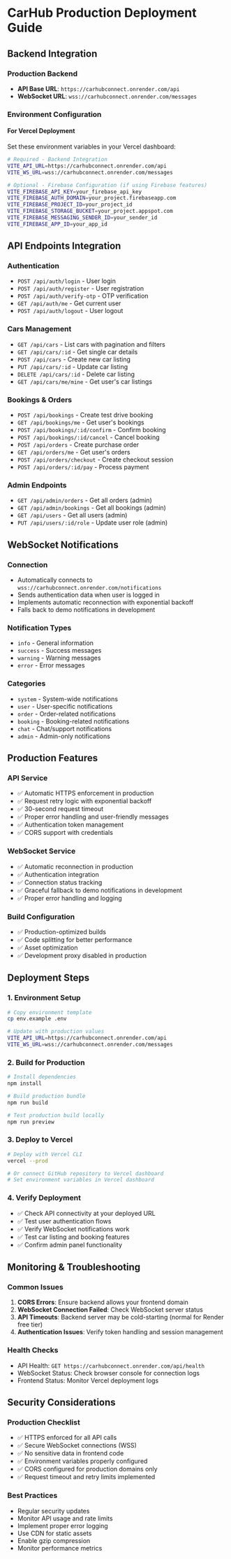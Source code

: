 # CarHub Production Deployment Guide

## Backend Integration

### Production Backend
- **API Base URL**: `https://carhubconnect.onrender.com/api`
- **WebSocket URL**: `wss://carhubconnect.onrender.com/messages`

### Environment Configuration

#### For Vercel Deployment
Set these environment variables in your Vercel dashboard:

```bash
# Required - Backend Integration
VITE_API_URL=https://carhubconnect.onrender.com/api
VITE_WS_URL=wss://carhubconnect.onrender.com/messages

# Optional - Firebase Configuration (if using Firebase features)
VITE_FIREBASE_API_KEY=your_firebase_api_key
VITE_FIREBASE_AUTH_DOMAIN=your_project.firebaseapp.com
VITE_FIREBASE_PROJECT_ID=your_project_id
VITE_FIREBASE_STORAGE_BUCKET=your_project.appspot.com
VITE_FIREBASE_MESSAGING_SENDER_ID=your_sender_id
VITE_FIREBASE_APP_ID=your_app_id
```

## API Endpoints Integration

### Authentication
- `POST /api/auth/login` - User login
- `POST /api/auth/register` - User registration
- `POST /api/auth/verify-otp` - OTP verification
- `GET /api/auth/me` - Get current user
- `POST /api/auth/logout` - User logout

### Cars Management
- `GET /api/cars` - List cars with pagination and filters
- `GET /api/cars/:id` - Get single car details
- `POST /api/cars` - Create new car listing
- `PUT /api/cars/:id` - Update car listing
- `DELETE /api/cars/:id` - Delete car listing
- `GET /api/cars/me/mine` - Get user's car listings

### Bookings & Orders
- `POST /api/bookings` - Create test drive booking
- `GET /api/bookings/me` - Get user's bookings
- `POST /api/bookings/:id/confirm` - Confirm booking
- `POST /api/bookings/:id/cancel` - Cancel booking
- `POST /api/orders` - Create purchase order
- `GET /api/orders/me` - Get user's orders
- `POST /api/orders/checkout` - Create checkout session
- `POST /api/orders/:id/pay` - Process payment

### Admin Endpoints
- `GET /api/admin/orders` - Get all orders (admin)
- `GET /api/admin/bookings` - Get all bookings (admin)
- `GET /api/users` - Get all users (admin)
- `PUT /api/users/:id/role` - Update user role (admin)

## WebSocket Notifications

### Connection
- Automatically connects to `wss://carhubconnect.onrender.com/notifications`
- Sends authentication data when user is logged in
- Implements automatic reconnection with exponential backoff
- Falls back to demo notifications in development

### Notification Types
- `info` - General information
- `success` - Success messages
- `warning` - Warning messages
- `error` - Error messages

### Categories
- `system` - System-wide notifications
- `user` - User-specific notifications
- `order` - Order-related notifications
- `booking` - Booking-related notifications
- `chat` - Chat/support notifications
- `admin` - Admin-only notifications

## Production Features

### API Service
- ✅ Automatic HTTPS enforcement in production
- ✅ Request retry logic with exponential backoff
- ✅ 30-second request timeout
- ✅ Proper error handling and user-friendly messages
- ✅ Authentication token management
- ✅ CORS support with credentials

### WebSocket Service
- ✅ Automatic reconnection in production
- ✅ Authentication integration
- ✅ Connection status tracking
- ✅ Graceful fallback to demo notifications in development
- ✅ Proper error handling and logging

### Build Configuration
- ✅ Production-optimized builds
- ✅ Code splitting for better performance
- ✅ Asset optimization
- ✅ Development proxy disabled in production

## Deployment Steps

### 1. Environment Setup
```bash
# Copy environment template
cp env.example .env

# Update with production values
VITE_API_URL=https://carhubconnect.onrender.com/api
VITE_WS_URL=wss://carhubconnect.onrender.com/messages
```

### 2. Build for Production
```bash
# Install dependencies
npm install

# Build production bundle
npm run build

# Test production build locally
npm run preview
```

### 3. Deploy to Vercel
```bash
# Deploy with Vercel CLI
vercel --prod

# Or connect GitHub repository to Vercel dashboard
# Set environment variables in Vercel dashboard
```

### 4. Verify Deployment
- ✅ Check API connectivity at your deployed URL
- ✅ Test user authentication flows
- ✅ Verify WebSocket notifications work
- ✅ Test car listing and booking features
- ✅ Confirm admin panel functionality

## Monitoring & Troubleshooting

### Common Issues
1. **CORS Errors**: Ensure backend allows your frontend domain
2. **WebSocket Connection Failed**: Check WebSocket server status
3. **API Timeouts**: Backend server may be cold-starting (normal for Render free tier)
4. **Authentication Issues**: Verify token handling and session management

### Health Checks
- API Health: `GET https://carhubconnect.onrender.com/api/health`
- WebSocket Status: Check browser console for connection logs
- Frontend Status: Monitor Vercel deployment logs

## Security Considerations

### Production Checklist
- ✅ HTTPS enforced for all API calls
- ✅ Secure WebSocket connections (WSS)
- ✅ No sensitive data in frontend code
- ✅ Environment variables properly configured
- ✅ CORS configured for production domains only
- ✅ Request timeout and retry limits implemented

### Best Practices
- Regular security updates
- Monitor API usage and rate limits
- Implement proper error logging
- Use CDN for static assets
- Enable gzip compression
- Monitor performance metrics